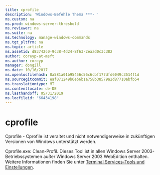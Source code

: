 ```yaml
---
title: cprofile
description: 'Windows-Befehle Thema ***- '
ms.custom: na
ms.prod: windows-server-threshold
ms.reviewer: na
ms.suite: na
ms.technology: manage-windows-commands
ms.tgt_pltfrm: na
ms.topic: article
ms.assetid: d83742c0-9c38-4d24-8f63-2eaad0c3c382
author: coreyp-at-msft
ms.author: coreyp
manager: dongill
ms.date: 10/16/2017
ms.openlocfilehash: 8a581a01b95456c56c6cbf177dfd6049c3514f1d
ms.sourcegitcommit: eaf071249b6eb6b1a758b38579a2d87710abfb54
ms.translationtype: MT
ms.contentlocale: de-DE
ms.lasthandoff: 05/31/2019
ms.locfileid: "66434198"
---
```

# <a name="cprofile"></a>cprofile



Cprofile - Cprofile ist veraltet und nicht notwendigerweise in zukünftigen Versionen von Windows unterstützt werden.

Cprofile.exe: Clean-Profil. Dieses Tool ist in allen Windows Server 2003-Betriebssystemen außer Windows Server 2003 WebEdition enthalten. Weitere Informationen finden Sie unter [Terminal Services-Tools und Einstellungen](https://technet.microsoft.com/library/cc776289(v=ws.10).aspx).

# #

## #